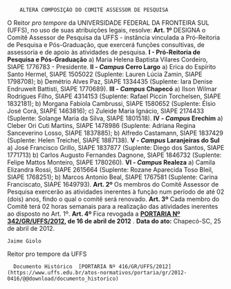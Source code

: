         ALTERA COMPOSIÇÃO DO COMITÊ ASSESSOR DE PESQUISA  

 O Reitor *pro tempore*  da UNIVERSIDADE FEDERAL DA FRONTEIRA SUL (UFFS), no uso de suas atribuições legais, resolve:   **Art. 1º**  DESIGNA o Comitê Assessor de Pesquisa da UFFS - instância vinculada a Pró-Reitoria de Pesquisa e Pós-Graduação, que exercerá funções consultivas, de assessoria e de apoio às atividades de pesquisa. **I - Pró-Reitoria de Pesquisa e Pós-Graduação** a) Maria Helena Baptista Vilares Cordeiro, SIAPE 1776783 - Presidente. **II - *Campus*  Cerro Largo** a) Erica do Espírito Santo Hermel, SIAPE 1505022 (Suplente: Lauren Lúcia Zamin, SIAPE 1798708); b) Demétrio Alves Paz, SIAPE 1334435 (Suplente: Iara Denise Endruweit Battisti, SIAPE 1770689). **III - *Campus*  Chapecó** a) Ilson Wilmar Rodrigues Filho, SIAPE 4314153 (Suplente: Rafael Piccin Torchelsen, SIAPE 1832181); b) Morgana Fabíola Cambrussi, SIAPE 1580652 (Suplente: Élsio José Corá, SIAPE 1463816); c) Zuleide Maria Ignácio, SIAPE 2174433 (Suplente: Solange Maria da Silva, SIAPE 1801518). **IV - *Campus*  Erechim** a) Cleber Ori Cuti Martins, SIAPE 1478986 (Suplente: Adriana Regina Sanceverino Losso, SIAPE 1837885); b) Alfredo Castamann, SIAPE 1837429 (Suplente: Helen Treichel, SIAPE 1887138). **V - *Campus*  Laranjeiras do Sul** a) José Francisco Grillo, SIAPE 1837877 (Suplente: Diego dos Santos, SIAPE 1771713) b) Carlos Augusto Fernandes Dagnone, SIAPE 1846732 (Suplente: Felipe Mattos Monteiro, SIAPE 1780260). **VI - *Campus*  Realeza** a) Camila Elizandra Rossi, SIAPE 2615664 (Suplente: Rozane Aparecida Toso Bleil, SIAPE 1768251); b) Marcos Antonio Beal, SIAPE 1767581 (Suplente: Carina Franciscato, SIAPE 1649793).   **Art. 2º**  Os membros do Comitê Assessor de Pesquisa exercerão as atividades inerentes à função num período de até 02 (dois) anos, findo o qual o comitê será renovado.   **Art. 3º**  Cada membro do Comitê terá 02 horas semanais para a realização das atividades inerentes ao disposto no Art. 1º.   **Art. 4º**  Fica revogada a **[PORTARIA Nº 342/GR/UFFS/2012](https://www.uffs.edu.br/atos-normativos/portaria/gr/2012-0342), de 16 de abril de 2012** .        **Data do ato:** Chapecó-SC, 25 de abril de 2012.   
 

    Jaime Giolo   
 Reitor pro tempore da UFFS 

      Documento Histórico  [PORTARIA Nº 416/GR/UFFS/2012](https://www.uffs.edu.br/atos-normativos/portaria/gr/2012-0416/@@download/documento_historico)     
      